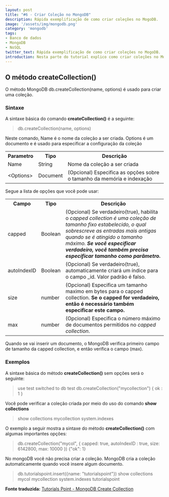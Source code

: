 ```yaml
---
layout: post
title: "#6 - Criar Coleção no MongoDB"
description: Rápida exemplificação de como criar coleções no MogoDB.
image: '/assets/img/mongodb.png'
category: 'mongodb'
tags:
- Banco de dados
- MongoDB
- NoSQL
twitter_text: Rápida exemplificação de como criar coleções no MogoDB.
introduction: Nesta parte do tutorial explico como criar coleções no MongoDB.
---
```


## O método createCollection()

O método MongoDB db.createCollection(name, options) é usado para criar uma coleção.

### Sintaxe

A sintaxe básica do comando **createCollection()** é a seguinte:

>db.createCollection(name, options)
>

Neste comando, Name é o nome da coleção a ser criada. Options é um documento e é usado para especificar a configuração da coleção

<table>
<tbody>
<tr>
<th>Parametro</th>
<th>Tipo</th>
<th>Descrição</th>
</tr>
<tr>
<td>Name</td>
<td>String</td>
<td>Nome da coleção a ser criada</td>
</tr>
<tr>
<td>&lt;Options&gt;</td>
<td>Document</td>
<td>(Opcional) Especifica as opções sobre o tamanho da memória e indexação</td>
</tr>
</tbody>
</table>

Segue a lista de opções que você pode usar:

<table>
<tbody>
<tr>
<th>Campo</th>
<th>Tipo</th>
<th>Descrição</th>
</tr>
<tr>
<td>capped</td>
<td>Boolean</td>
<td>(Opcional) Se verdadeiro(true), habilita o <i>capped collection é uma coleção de tamanho fixo estabelecido, o qual sobrescreve as entradas mais antigas quando se é atingido o tamanho máximo. </i><i><b>Se você especificar verdadeiro, você também precisa especificar tamanho como parâmetro.</b></i></td>
</tr>
<tr>
<td>autoIndexID</td>
<td>Boolean</td>
<td>(Opcional) Se verdadeiro(true), automaticamente criará um índice para o campo _id. Valor padrão é falso.</td>
</tr>
<tr>
<td>size</td>
<td>number</td>
<td>(Opcional) Especifica um tamanho maximo em bytes para o capped collection. <b>Se o capped for verdadeiro, então é necessário também especificar este campo.</b></td>
</tr>
<tr>
<td>max</td>
<td>number</td>
<td>(Opcional) Especifica o número máximo de documentos permitidos no <i>capped collection</i>.</td>
</tr>
</tbody>
</table>

Quando se vai inserir um documento, o MongoDB verifica primeiro campo de tamanho da capped collection, e então verifica o campo (max).

### Exemplos

A sintaxe básica do método **createCollection()** sem opções será o seguinte:

>use test
switched to db test
>db.createCollection("mycollection")
{ ok : 1 }
>

Você pode verificar a coleção criada por meio do uso do comando **show collections**

>show collections
mycollection
system.indexes

O exemplo a seguir mostra a sintaxe do método **createCollection()** com algumas importantes opções:

>db.createCollection("mycol", { capped: true, autoIndexID : true, size: 6142800, max: 10000 })
{"ok": 1}
>

No mongoDB você não precisa criar a coleção. MongoDB cria a coleção automaticamente quando você insere algum documento.

>db.tutorialspoint.insert({name: "tutorialspoint"})
>show collections
mycol
mycollection
system.indexes
tutorialspoint
>

**Fonte traduzida:** [Tutorials Point - MongoDB Create Collection](http://www.tutorialspoint.com/mongodb/mongodb_create_collection.htm)
